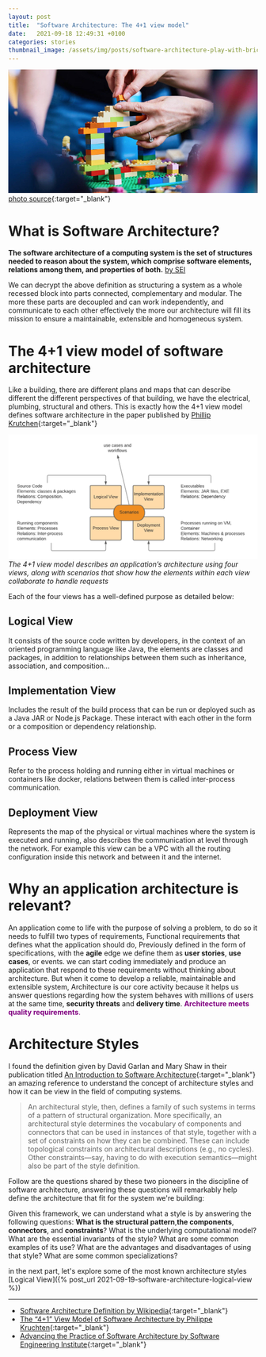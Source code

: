 ```yaml
---
layout: post
title:  "Software Architecture: The 4+1 view model"
date:   2021-09-18 12:49:31 +0100
categories: stories
thumbnail_image: /assets/img/posts/software-architecture-play-with-bricks.jpeg
---
```

![author](/assets/img/posts/software-architecture-play-with-bricks.jpeg)
[photo source](https://holition.com/play/ycn-s-lego-serious-play-workshop){:target="_blank"}

# What is Software Architecture?
__The software architecture of a computing system is the set of structures needed to reason about the system, which 
comprise software elements, relations among them, and properties of both.__
<u>by SEI</u>

We can decrypt the above definition as structuring a system as a whole recessed block into parts connected, complementary and modular.
The more these parts are decoupled and can work independently, and communicate to each other effectively the more our architecture
will fill its mission to ensure a maintainable, extensible and homogeneous system.

# The 4+1 view model of software architecture
Like a building, there are different plans and maps that can describe different the different perspectives of that building,
we have the electrical, plumbing, structural and others. This is exactly how the 4+1 view model defines software architecture
in the paper published by [Phillip Krutchen](https://www.cs.ubc.ca/~gregor/teaching/papers/4+1view-architecture.pdf){:target="_blank"}

![The 1+4 Model View](/assets/img/figures/1plus4model.png)
*The 4+1 view model describes an application’s architecture using four views, along with scenarios that show how the elements within each view collaborate to handle requests*

Each of the four views has a well-defined purpose as detailed below:
## Logical View
It consists of the source code written by developers, in the context of an oriented programming language like Java, the elements are
classes and packages, in addition to relationships between them such as inheritance, association, and composition...

## Implementation View
Includes the result of the build process that can be run or deployed such as a Java JAR or Node.js Package. These interact with each
other in the form or a composition or dependency relationship.


## Process View
Refer to the process holding and running either in virtual machines or containers like docker, relations between them is called
inter-process communication.

## Deployment View
Represents the map of the physical or virtual machines where the system is executed and running, also describes the communication
at level through the network. For example this view can be a VPC with all the routing configuration inside this network and between it and the internet.

# Why an application architecture is relevant?
An application come to life with the purpose of solving a problem, to do so it needs to fulfill two types of requirements, Functional requirements
that defines what the application should do, Previously defined in the form of specifications, with the __agile__ edge we define them as __user stories__,
__use cases__, or events. we can start coding immediately and produce an application that respond to these requirements without thinking about architecture.
But when it come to develop a reliable, maintainable and extensible system, Architecture is our core activity because it helps us
answer questions regarding how the system behaves with millions of users at the same time, __security threats__ and __delivery time__.
<span style="color:Purple">__Architecture meets quality requirements__.</span>

# Architecture Styles
I found the definition given by David Garlan and Mary Shaw in their publication titled [An Introduction to Software Architecture](https://www.cs.cmu.edu/afs/cs/project/able/ftp/intro_softarch/intro_softarch.pdf){:target="_blank"}
an amazing reference to understand the concept of architecture styles and how it can be view in the field of computing systems.

>An architectural style, then, defines a family of such systems in terms of a
pattern of structural organization. More specifically, an architectural style
determines the vocabulary of components and connectors that can be used in
instances of that style, together with a set of constraints on how they can be
combined. These can include topological constraints on architectural
descriptions (e.g., no cycles). Other constraints—say, having to do with
execution semantics—might also be part of the style definition.

Follow are the questions shared by these two pioneers in the discipline of software architecture, answering these questions
will remarkably help define the architecture that fit for the system we're building:
 
Given this framework, we can understand what a style is by answering the
following questions: __What is the structural pattern__,__the components__,
__connectors__, and __constraints__? What is the underlying computational model?
What are the essential invariants of the style? What are some common
examples of its use? What are the advantages and disadvantages of using that
style? What are some common specializations?

in the next part, let's explore some of the most known architecture styles
[Logical View]({% post_url 2021-09-19-software-architecture-logical-view %})

----

* [Software Architecture Definition by Wikipedia](https://en.wikipedia.org/wiki/Software_architecture){:target="_blank"}
* [The “4+1” View Model of Software Architecture by Philippe Kruchten](https://www.cs.ubc.ca/~gregor/teaching/papers/4+1view-architecture.pdf){:target="_blank"}
* [Advancing the Practice of Software Architecture by Software Engineering Institute](https://www.sei.cmu.edu/our-work/software-architecture/){:target="_blank"}
